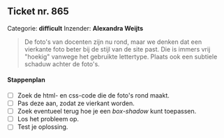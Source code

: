 ## Ticket nr. 865
Categorie: **difficult**
Inzender:	**Alexandra Weijts**

> De foto's van docenten zijn nu rond, maar we denken dat een vierkante foto beter bij de stijl van de site past. Die is immers vrij "hoekig" vanwege het gebruikte lettertype. Plaats ook een subtiele schaduw achter de foto's.

#### Stappenplan
- [ ] Zoek de html- en css-code die de foto's rond maakt.
- [ ] Pas deze aan, zodat ze vierkant worden.
- [ ] Zoek eventueel terug hoe je een  _box-shadow_ kunt toepassen.
- [ ] Los het probleem op.
- [ ] Test je oplossing.
